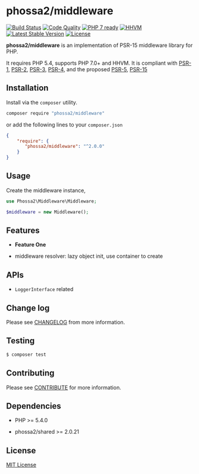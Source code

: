 # phossa2/middleware
[![Build Status](https://travis-ci.org/phossa2/middleware.svg?branch=master)](https://travis-ci.org/phossa2/middleware)
[![Code Quality](https://scrutinizer-ci.com/g/phossa2/middleware/badges/quality-score.png?b=master)](https://scrutinizer-ci.com/g/phossa2/middleware/)
[![PHP 7 ready](http://php7ready.timesplinter.ch/phossa2/middleware/master/badge.svg)](https://travis-ci.org/phossa2/middleware)
[![HHVM](https://img.shields.io/hhvm/phossa2/middleware.svg?style=flat)](http://hhvm.h4cc.de/package/phossa2/middleware)
[![Latest Stable Version](https://img.shields.io/packagist/vpre/phossa2/middleware.svg?style=flat)](https://packagist.org/packages/phossa2/middleware)
[![License](https://poser.pugx.org/phossa2/middleware/license)](http://mit-license.org/)

**phossa2/middleware** is an implementation of PSR-15 middleware library for
PHP.

It requires PHP 5.4, supports PHP 7.0+ and HHVM. It is compliant with [PSR-1][PSR-1],
[PSR-2][PSR-2], [PSR-3][PSR-3], [PSR-4][PSR-4], and the proposed [PSR-5][PSR-5],
[PSR-15][PSR-15]

[PSR-1]: http://www.php-fig.org/psr/psr-1/ "PSR-1: Basic Coding Standard"
[PSR-2]: http://www.php-fig.org/psr/psr-2/ "PSR-2: Coding Style Guide"
[PSR-3]: http://www.php-fig.org/psr/psr-3/ "PSR-3: Logger Interface"
[PSR-4]: http://www.php-fig.org/psr/psr-4/ "PSR-4: Autoloader"
[PSR-5]: https://github.com/phpDocumentor/fig-standards/blob/master/proposed/phpdoc.md "PSR-5: PHPDoc"
[PSR-15]: https://github.com/php-fig/fig-standards/blob/master/proposed/http-middleware/middleware.md "PSR-15: HTTP Middleware"
Installation
---
Install via the `composer` utility.

```bash
composer require "phossa2/middleware"
```

or add the following lines to your `composer.json`

```json
{
    "require": {
       "phossa2/middleware": "^2.0.0"
    }
}
```

Usage
---

Create the middleware instance,

```php
use Phossa2\Middleware\Middleware;

$middleware = new Middleware();
```

Features
---

- <a name="anchor"></a>**Feature One**

- middleware resolver: lazy object init, use container to create

APIs
---

- <a name="api"></a>`LoggerInterface` related

Change log
---

Please see [CHANGELOG](CHANGELOG.md) from more information.

Testing
---

```bash
$ composer test
```

Contributing
---

Please see [CONTRIBUTE](CONTRIBUTE.md) for more information.

Dependencies
---

- PHP >= 5.4.0

- phossa2/shared >= 2.0.21

License
---

[MIT License](http://mit-license.org/)
